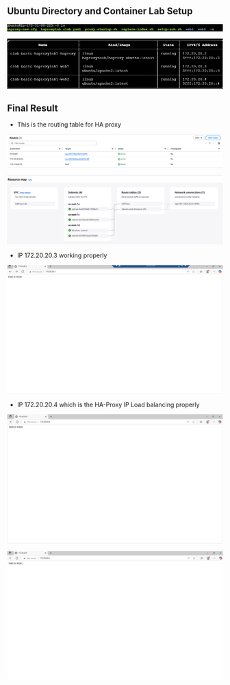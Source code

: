 ## Ubuntu Directory and Container Lab Setup

![](assets/ubuntu.png)

![](assets/containerlab.png)

## Final Result 

- This is the routing table for HA proxy

![](assets/routes.png)

![](assets/routingtable.png)





- IP 172.20.20.3 working properly

![](assets/web1.png)

- IP 172.20.20.4 which is the HA-Proxy IP Load balancing properly

![](assets/loadbalancing.png)

![](assets/loadbalancing2.png)